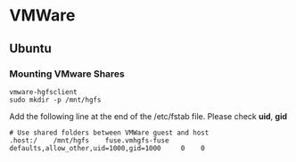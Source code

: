 # VMWare

## Ubuntu

### Mounting VMware Shares

```shell
vmware-hgfsclient
sudo mkdir -p /mnt/hgfs
```

Add the following line at the end of the /etc/fstab file. Please check **uid**, **gid**

```shell
# Use shared folders between VMWare guest and host
.host:/    /mnt/hgfs    fuse.vmhgfs-fuse    defaults,allow_other,uid=1000,gid=1000     0    0
```
